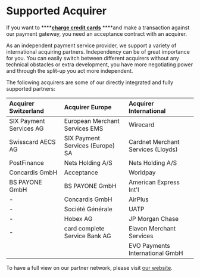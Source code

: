 # Supported Acquirer

If you want to ****[**charge credit cards**](../use-stored-cards/authorize/) ****and make a transaction against our payment gateway, you need an acceptance contract with an acquirer.

As an independent payment service provider, we support a variety of international acquiring partners. Independency can be of great importance for you. You can easily switch between different acquirers without any technical obstacles or extra development, you have more negotiating power and through the split-up you act more independent.

The following acquirers are some of our directly integrated and fully supported partners:

| Acquirer Switzerland | Acquirer Europe | Acquirer International |
| :--- | :--- | :--- |
| SIX Payment Services AG | European Merchant Services EMS | Wirecard |
| Swisscard AECS AG | SIX Payment Services \(Europe\) SA | Cardnet Merchant Services \(Lloyds\) |
| PostFinance | Nets Holding A/S | Nets Holding A/S |
| Concardis GmbH | Acceptance | Worldpay |
| BS PAYONE GmbH | BS PAYONE GmbH | American Express Int'l |
| - | Concardis GmbH | AirPlus |
| - | Société Générale | UATP |
| - | Hobex AG | JP Morgan Chase |
| - | card complete Service Bank AG | Elavon Merchant Services |
|  |  | EVO Payments International GmbH |

To have a full view on our partner network, please visit [our website](https://www.datatrans.ch/en/e-payment/methods-of-payment-international/credit-cards).

